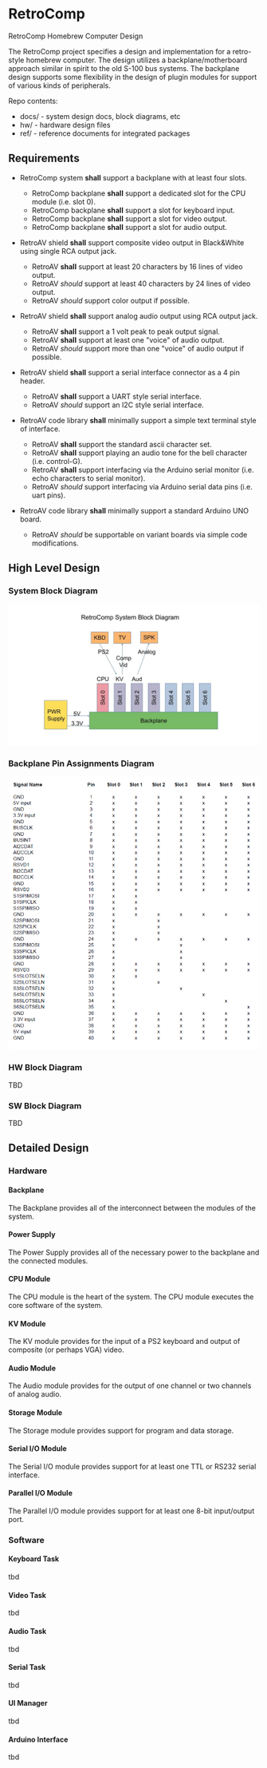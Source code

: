 # RetroComp
RetroComp Homebrew Computer Design 

The RetroComp project specifies a design and implementation for a retro-style homebrew computer.  The design utilizes a backplane/motherboard approach similar in spirit to the old S-100 bus systems.  The backplane design supports some flexibility in the design of plugin modules for support of various kinds of peripherals.

Repo contents:

* docs/          - system design docs, block diagrams, etc
* hw/            - hardware design files
* ref/           - reference documents for integrated packages


## Requirements

* RetroComp system **shall** support a backplane with at least four slots.
  * RetroComp backplane **shall** support a dedicated slot for the CPU module (i.e. slot 0).
  * RetroComp backplane **shall** support a slot for keyboard input.
  * RetroComp backplane **shall** support a slot for video output.
  * RetroComp backplane **shall** support a slot for audio output.

* RetroAV shield **shall** support composite video output in Black&White using single RCA output jack.  
  * RetroAV **shall** support at least 20 characters by 16 lines of video output. 
  * RetroAV *should* support at least 40 characters by 24 lines of video output.
  * RetroAV *should* support color output if possible.

* RetroAV shield **shall** support analog audio output using RCA output jack.
  * RetroAV **shall** support a 1 volt peak to peak output signal.
  * RetroAV **shall** support at least one "voice" of audio output.
  * RetroAV *should* support more than one "voice" of audio output if possible.

* RetroAV shield **shall** support a serial interface connector as a 4 pin header.
  * RetroAV **shall** support a UART style serial interface.
  * RetroAV *should* support an I2C style serial interface.

* RetroAV code library **shall** minimally support a simple text terminal style of interface.
  * RetroAV **shall** support the standard ascii character set.
  * RetroAV **shall** support playing an audio tone for the bell character (i.e. control-G).
  * RetroAV **shall** support interfacing via the Arduino serial monitor (i.e. echo characters to serial monitor).
  * RetroAV *should* support interfacing via Arduino serial data pins (i.e. uart pins).

* RetroAV code library **shall** minimally support a standard Arduino UNO board.
  * RetroAV *should* be supportable on variant boards via simple code modifications.


## High Level Design

### System Block Diagram

![System](https://github.com/dervish77/RetroComp/blob/main/docs/RetroComp-System-Block-Diagram.jpg?raw=true)

### Backplane Pin Assignments Diagram

![Backplane](https://github.com/dervish77/RetroComp/blob/main/docs/RetroComp-backplane.png?raw=true)

### HW Block Diagram

TBD

### SW Block Diagram

TBD


## Detailed Design

### Hardware

#### Backplane

The Backplane provides all of the interconnect between the modules of the system.

#### Power Supply

The Power Supply provides all of the necessary power to the backplane and the connected modules.

#### CPU Module

The CPU module is the heart of the system.  The CPU module executes the core software of the system.

#### KV Module

The KV module provides for the input of a PS2 keyboard and output of composite (or perhaps VGA) video.

#### Audio Module

The Audio module provides for the output of one channel or two channels of analog audio.

#### Storage Module

The Storage module provides support for program and data storage.

#### Serial I/O Module

The Serial I/O module provides support for at least one TTL or RS232 serial interface.

#### Parallel I/O Module

The Parallel I/O module provides support for at least one 8-bit input/output port.

### Software

#### Keyboard Task

tbd

#### Video Task

tbd

#### Audio Task

tbd

#### Serial Task

tbd

#### UI Manager

tbd

#### Arduino Interface

tbd

